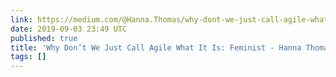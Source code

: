 ```yaml
---
link: https://medium.com/@Hanna.Thomas/why-dont-we-just-call-agile-what-it-is-feminist-8bdd9193edba
date: 2019-09-03 23:49 UTC
published: true
title: 'Why Don’t We Just Call Agile What It Is: Feminist - Hanna Thomas - Medium'
tags: []
---
```



